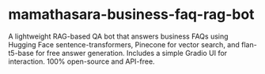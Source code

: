# mamathasara-business-faq-rag-bot
A lightweight RAG-based QA bot that answers business FAQs using Hugging Face sentence-transformers, Pinecone for vector search, and flan-t5-base for free answer generation. Includes a simple Gradio UI for interaction. 100% open-source and API-free.
